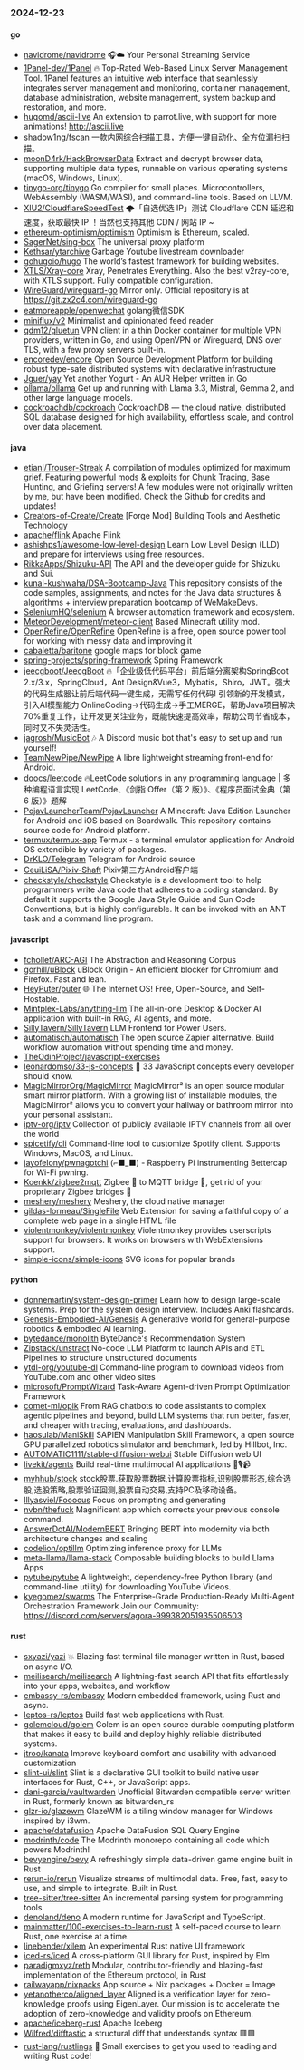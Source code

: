 ### 2024-12-23

#### go
* [navidrome/navidrome](https://github.com/navidrome/navidrome) 🎧☁️ Your Personal Streaming Service
* [1Panel-dev/1Panel](https://github.com/1Panel-dev/1Panel) 🔥 Top-Rated Web-Based Linux Server Management Tool. 1Panel features an intuitive web interface that seamlessly integrates server management and monitoring, container management, database administration, website management, system backup and restoration, and more.
* [hugomd/ascii-live](https://github.com/hugomd/ascii-live) An extension to parrot.live, with support for more animations! http://ascii.live
* [shadow1ng/fscan](https://github.com/shadow1ng/fscan) 一款内网综合扫描工具，方便一键自动化、全方位漏扫扫描。
* [moonD4rk/HackBrowserData](https://github.com/moonD4rk/HackBrowserData) Extract and decrypt browser data, supporting multiple data types, runnable on various operating systems (macOS, Windows, Linux).
* [tinygo-org/tinygo](https://github.com/tinygo-org/tinygo) Go compiler for small places. Microcontrollers, WebAssembly (WASM/WASI), and command-line tools. Based on LLVM.
* [XIU2/CloudflareSpeedTest](https://github.com/XIU2/CloudflareSpeedTest) 🌩「自选优选 IP」测试 Cloudflare CDN 延迟和速度，获取最快 IP ！当然也支持其他 CDN / 网站 IP ~
* [ethereum-optimism/optimism](https://github.com/ethereum-optimism/optimism) Optimism is Ethereum, scaled.
* [SagerNet/sing-box](https://github.com/SagerNet/sing-box) The universal proxy platform
* [Kethsar/ytarchive](https://github.com/Kethsar/ytarchive) Garbage Youtube livestream downloader
* [gohugoio/hugo](https://github.com/gohugoio/hugo) The world’s fastest framework for building websites.
* [XTLS/Xray-core](https://github.com/XTLS/Xray-core) Xray, Penetrates Everything. Also the best v2ray-core, with XTLS support. Fully compatible configuration.
* [WireGuard/wireguard-go](https://github.com/WireGuard/wireguard-go) Mirror only. Official repository is at https://git.zx2c4.com/wireguard-go
* [eatmoreapple/openwechat](https://github.com/eatmoreapple/openwechat) golang微信SDK
* [miniflux/v2](https://github.com/miniflux/v2) Minimalist and opinionated feed reader
* [qdm12/gluetun](https://github.com/qdm12/gluetun) VPN client in a thin Docker container for multiple VPN providers, written in Go, and using OpenVPN or Wireguard, DNS over TLS, with a few proxy servers built-in.
* [encoredev/encore](https://github.com/encoredev/encore) Open Source Development Platform for building robust type-safe distributed systems with declarative infrastructure
* [Jguer/yay](https://github.com/Jguer/yay) Yet another Yogurt - An AUR Helper written in Go
* [ollama/ollama](https://github.com/ollama/ollama) Get up and running with Llama 3.3, Mistral, Gemma 2, and other large language models.
* [cockroachdb/cockroach](https://github.com/cockroachdb/cockroach) CockroachDB — the cloud native, distributed SQL database designed for high availability, effortless scale, and control over data placement.

#### java
* [etianl/Trouser-Streak](https://github.com/etianl/Trouser-Streak) A compilation of modules optimized for maximum grief. Featuring powerful mods & exploits for Chunk Tracing, Base Hunting, and Griefing servers! A few modules were not originally written by me, but have been modified. Check the Github for credits and updates!
* [Creators-of-Create/Create](https://github.com/Creators-of-Create/Create) [Forge Mod] Building Tools and Aesthetic Technology
* [apache/flink](https://github.com/apache/flink) Apache Flink
* [ashishps1/awesome-low-level-design](https://github.com/ashishps1/awesome-low-level-design) Learn Low Level Design (LLD) and prepare for interviews using free resources.
* [RikkaApps/Shizuku-API](https://github.com/RikkaApps/Shizuku-API) The API and the developer guide for Shizuku and Sui.
* [kunal-kushwaha/DSA-Bootcamp-Java](https://github.com/kunal-kushwaha/DSA-Bootcamp-Java) This repository consists of the code samples, assignments, and notes for the Java data structures & algorithms + interview preparation bootcamp of WeMakeDevs.
* [SeleniumHQ/selenium](https://github.com/SeleniumHQ/selenium) A browser automation framework and ecosystem.
* [MeteorDevelopment/meteor-client](https://github.com/MeteorDevelopment/meteor-client) Based Minecraft utility mod.
* [OpenRefine/OpenRefine](https://github.com/OpenRefine/OpenRefine) OpenRefine is a free, open source power tool for working with messy data and improving it
* [cabaletta/baritone](https://github.com/cabaletta/baritone) google maps for block game
* [spring-projects/spring-framework](https://github.com/spring-projects/spring-framework) Spring Framework
* [jeecgboot/JeecgBoot](https://github.com/jeecgboot/JeecgBoot) 🔥「企业级低代码平台」前后端分离架构SpringBoot 2.x/3.x，SpringCloud，Ant Design&Vue3，Mybatis，Shiro，JWT。强大的代码生成器让前后端代码一键生成，无需写任何代码! 引领新的开发模式，引入AI模型能力 OnlineCoding->代码生成->手工MERGE，帮助Java项目解决70%重复工作，让开发更关注业务，既能快速提高效率，帮助公司节省成本，同时又不失灵活性。
* [jagrosh/MusicBot](https://github.com/jagrosh/MusicBot) 🎶 A Discord music bot that's easy to set up and run yourself!
* [TeamNewPipe/NewPipe](https://github.com/TeamNewPipe/NewPipe) A libre lightweight streaming front-end for Android.
* [doocs/leetcode](https://github.com/doocs/leetcode) 🔥LeetCode solutions in any programming language | 多种编程语言实现 LeetCode、《剑指 Offer（第 2 版）》、《程序员面试金典（第 6 版）》题解
* [PojavLauncherTeam/PojavLauncher](https://github.com/PojavLauncherTeam/PojavLauncher) A Minecraft: Java Edition Launcher for Android and iOS based on Boardwalk. This repository contains source code for Android platform.
* [termux/termux-app](https://github.com/termux/termux-app) Termux - a terminal emulator application for Android OS extendible by variety of packages.
* [DrKLO/Telegram](https://github.com/DrKLO/Telegram) Telegram for Android source
* [CeuiLiSA/Pixiv-Shaft](https://github.com/CeuiLiSA/Pixiv-Shaft) Pixiv第三方Android客户端
* [checkstyle/checkstyle](https://github.com/checkstyle/checkstyle) Checkstyle is a development tool to help programmers write Java code that adheres to a coding standard. By default it supports the Google Java Style Guide and Sun Code Conventions, but is highly configurable. It can be invoked with an ANT task and a command line program.

#### javascript
* [fchollet/ARC-AGI](https://github.com/fchollet/ARC-AGI) The Abstraction and Reasoning Corpus
* [gorhill/uBlock](https://github.com/gorhill/uBlock) uBlock Origin - An efficient blocker for Chromium and Firefox. Fast and lean.
* [HeyPuter/puter](https://github.com/HeyPuter/puter) 🌐 The Internet OS! Free, Open-Source, and Self-Hostable.
* [Mintplex-Labs/anything-llm](https://github.com/Mintplex-Labs/anything-llm) The all-in-one Desktop & Docker AI application with built-in RAG, AI agents, and more.
* [SillyTavern/SillyTavern](https://github.com/SillyTavern/SillyTavern) LLM Frontend for Power Users.
* [automatisch/automatisch](https://github.com/automatisch/automatisch) The open source Zapier alternative. Build workflow automation without spending time and money.
* [TheOdinProject/javascript-exercises](https://github.com/TheOdinProject/javascript-exercises)
* [leonardomso/33-js-concepts](https://github.com/leonardomso/33-js-concepts) 📜 33 JavaScript concepts every developer should know.
* [MagicMirrorOrg/MagicMirror](https://github.com/MagicMirrorOrg/MagicMirror) MagicMirror² is an open source modular smart mirror platform. With a growing list of installable modules, the MagicMirror² allows you to convert your hallway or bathroom mirror into your personal assistant.
* [iptv-org/iptv](https://github.com/iptv-org/iptv) Collection of publicly available IPTV channels from all over the world
* [spicetify/cli](https://github.com/spicetify/cli) Command-line tool to customize Spotify client. Supports Windows, MacOS, and Linux.
* [jayofelony/pwnagotchi](https://github.com/jayofelony/pwnagotchi) (⌐■_■) - Raspberry Pi instrumenting Bettercap for Wi-Fi pwning.
* [Koenkk/zigbee2mqtt](https://github.com/Koenkk/zigbee2mqtt) Zigbee 🐝 to MQTT bridge 🌉, get rid of your proprietary Zigbee bridges 🔨
* [meshery/meshery](https://github.com/meshery/meshery) Meshery, the cloud native manager
* [gildas-lormeau/SingleFile](https://github.com/gildas-lormeau/SingleFile) Web Extension for saving a faithful copy of a complete web page in a single HTML file
* [violentmonkey/violentmonkey](https://github.com/violentmonkey/violentmonkey) Violentmonkey provides userscripts support for browsers. It works on browsers with WebExtensions support.
* [simple-icons/simple-icons](https://github.com/simple-icons/simple-icons) SVG icons for popular brands

#### python
* [donnemartin/system-design-primer](https://github.com/donnemartin/system-design-primer) Learn how to design large-scale systems. Prep for the system design interview. Includes Anki flashcards.
* [Genesis-Embodied-AI/Genesis](https://github.com/Genesis-Embodied-AI/Genesis) A generative world for general-purpose robotics & embodied AI learning.
* [bytedance/monolith](https://github.com/bytedance/monolith) ByteDance's Recommendation System
* [Zipstack/unstract](https://github.com/Zipstack/unstract) No-code LLM Platform to launch APIs and ETL Pipelines to structure unstructured documents
* [ytdl-org/youtube-dl](https://github.com/ytdl-org/youtube-dl) Command-line program to download videos from YouTube.com and other video sites
* [microsoft/PromptWizard](https://github.com/microsoft/PromptWizard) Task-Aware Agent-driven Prompt Optimization Framework
* [comet-ml/opik](https://github.com/comet-ml/opik) From RAG chatbots to code assistants to complex agentic pipelines and beyond, build LLM systems that run better, faster, and cheaper with tracing, evaluations, and dashboards.
* [haosulab/ManiSkill](https://github.com/haosulab/ManiSkill) SAPIEN Manipulation Skill Framework, a open source GPU parallelized robotics simulator and benchmark, led by Hillbot, Inc.
* [AUTOMATIC1111/stable-diffusion-webui](https://github.com/AUTOMATIC1111/stable-diffusion-webui) Stable Diffusion web UI
* [livekit/agents](https://github.com/livekit/agents) Build real-time multimodal AI applications 🤖🎙️📹
* [myhhub/stock](https://github.com/myhhub/stock) stock股票.获取股票数据,计算股票指标,识别股票形态,综合选股,选股策略,股票验证回测,股票自动交易,支持PC及移动设备。
* [lllyasviel/Fooocus](https://github.com/lllyasviel/Fooocus) Focus on prompting and generating
* [nvbn/thefuck](https://github.com/nvbn/thefuck) Magnificent app which corrects your previous console command.
* [AnswerDotAI/ModernBERT](https://github.com/AnswerDotAI/ModernBERT) Bringing BERT into modernity via both architecture changes and scaling
* [codelion/optillm](https://github.com/codelion/optillm) Optimizing inference proxy for LLMs
* [meta-llama/llama-stack](https://github.com/meta-llama/llama-stack) Composable building blocks to build Llama Apps
* [pytube/pytube](https://github.com/pytube/pytube) A lightweight, dependency-free Python library (and command-line utility) for downloading YouTube Videos.
* [kyegomez/swarms](https://github.com/kyegomez/swarms) The Enterprise-Grade Production-Ready Multi-Agent Orchestration Framework Join our Community: https://discord.com/servers/agora-999382051935506503

#### rust
* [sxyazi/yazi](https://github.com/sxyazi/yazi) 💥 Blazing fast terminal file manager written in Rust, based on async I/O.
* [meilisearch/meilisearch](https://github.com/meilisearch/meilisearch) A lightning-fast search API that fits effortlessly into your apps, websites, and workflow
* [embassy-rs/embassy](https://github.com/embassy-rs/embassy) Modern embedded framework, using Rust and async.
* [leptos-rs/leptos](https://github.com/leptos-rs/leptos) Build fast web applications with Rust.
* [golemcloud/golem](https://github.com/golemcloud/golem) Golem is an open source durable computing platform that makes it easy to build and deploy highly reliable distributed systems.
* [jtroo/kanata](https://github.com/jtroo/kanata) Improve keyboard comfort and usability with advanced customization
* [slint-ui/slint](https://github.com/slint-ui/slint) Slint is a declarative GUI toolkit to build native user interfaces for Rust, C++, or JavaScript apps.
* [dani-garcia/vaultwarden](https://github.com/dani-garcia/vaultwarden) Unofficial Bitwarden compatible server written in Rust, formerly known as bitwarden_rs
* [glzr-io/glazewm](https://github.com/glzr-io/glazewm) GlazeWM is a tiling window manager for Windows inspired by i3wm.
* [apache/datafusion](https://github.com/apache/datafusion) Apache DataFusion SQL Query Engine
* [modrinth/code](https://github.com/modrinth/code) The Modrinth monorepo containing all code which powers Modrinth!
* [bevyengine/bevy](https://github.com/bevyengine/bevy) A refreshingly simple data-driven game engine built in Rust
* [rerun-io/rerun](https://github.com/rerun-io/rerun) Visualize streams of multimodal data. Free, fast, easy to use, and simple to integrate. Built in Rust.
* [tree-sitter/tree-sitter](https://github.com/tree-sitter/tree-sitter) An incremental parsing system for programming tools
* [denoland/deno](https://github.com/denoland/deno) A modern runtime for JavaScript and TypeScript.
* [mainmatter/100-exercises-to-learn-rust](https://github.com/mainmatter/100-exercises-to-learn-rust) A self-paced course to learn Rust, one exercise at a time.
* [linebender/xilem](https://github.com/linebender/xilem) An experimental Rust native UI framework
* [iced-rs/iced](https://github.com/iced-rs/iced) A cross-platform GUI library for Rust, inspired by Elm
* [paradigmxyz/reth](https://github.com/paradigmxyz/reth) Modular, contributor-friendly and blazing-fast implementation of the Ethereum protocol, in Rust
* [railwayapp/nixpacks](https://github.com/railwayapp/nixpacks) App source + Nix packages + Docker = Image
* [yetanotherco/aligned_layer](https://github.com/yetanotherco/aligned_layer) Aligned is a verification layer for zero-knowledge proofs using EigenLayer. Our mission is to accelerate the adoption of zero-knowledge and validity proofs on Ethereum.
* [apache/iceberg-rust](https://github.com/apache/iceberg-rust) Apache Iceberg
* [Wilfred/difftastic](https://github.com/Wilfred/difftastic) a structural diff that understands syntax 🟥🟩
* [rust-lang/rustlings](https://github.com/rust-lang/rustlings) 🦀 Small exercises to get you used to reading and writing Rust code!

